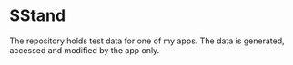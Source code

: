 # SStand

The repository holds test data for one of my apps. The data is generated, accessed and modified by the app only.